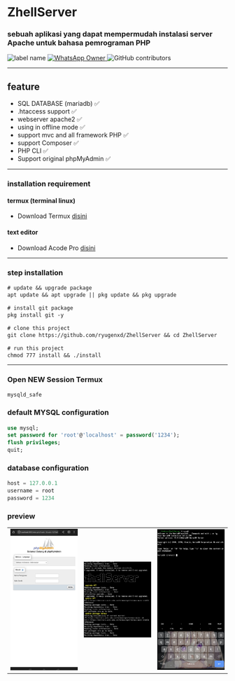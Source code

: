 # ZhellServer
### sebuah aplikasi yang dapat mempermudah instalasi server Apache untuk bahasa pemrograman PHP

![label name](https://img.shields.io/static/v1?label=BackEnd&message=Dev&color=crimson&style=flat-square)
<a href="https://wa.me/send/+6281340662711?text=hy 👋 owner ">
![WhatsApp Owner](https://img.shields.io/static/v1?label=WhatsApp&message=081340662711&color=green&style=flat-square)
</a>
![GitHub contributors](https://img.shields.io/github/contributors/ryugenxd/ZhellServer?style=flat-square)
<hr>

## feature
- SQL DATABASE (mariadb) ✅
- .htaccess support ✅
- webserver apache2 ✅
- using in offline mode ✅
- support mvc and all framework PHP ✅
- support Composer ✅
- PHP CLI ✅
- Support original phpMyAdmin ✅

<hr>

### installation requirement

#### termux (terminal linux)
- Download Termux <a href="https://m.apkpure.com/id/termux/com.termux/download?from=amp_info#google_vignette">disini</a>

#### text editor
- Download Acode Pro <a href="https://modyolo.com/download/acode-powerful-code-editor-86711/3">disini</a>

<hr/>

### step installation

```shell
# update && upgrade package
apt update && apt upgrade || pkg update && pkg upgrade
```

```shell
# install git package
pkg install git -y
```

```shell
# clone this project
git clone https://github.com/ryugenxd/ZhellServer && cd ZhellServer
```

```shell
# run this project
chmod 777 install && ./install
```

<hr>


###  Open NEW Session Termux

```
mysqld_safe
```

### default MYSQL configuration

```sql
use mysql;
set password for 'root'@'localhost' = password('1234');
flush privileges;
quit;
```

### database configuration
```php
host = 127.0.0.1
username = root
password = 1234
```

### preview

<table border="0">
  <td>
   <img  width="200" src="preview/IMG_20220921_133414.jpg">
  </td>
  <td>
   <img  width="200" src="preview/IMG_20220921_133723.jpg">
  </td>
  <td>
    <img  width="200" src="preview/IMG_20220921_133911.jpg">
  </td>
</table>
